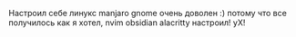 Настроил себе линукс manjaro gnome
очень  доволен :)
потому что все получилось как я хотел, nvim obsidian alacritty настроил! уХ!
 